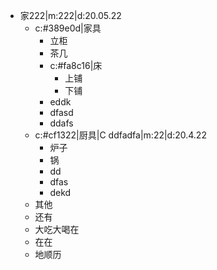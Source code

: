 - 家222|m:222|d:20.05.22
	- c:#389e0d|家具
		- 立柜
		- 茶几
		- c:#fa8c16|床
			- 上铺
			- 下铺
		- eddk
		- dfasd
		- ddafs
	- c:#cf1322|厨具|C ddfadfa|m:22|d:20.4.22
		- 炉子
		- 锅
		- dd 
		- dfas
		- dekd
	- 其他
	- 还有
	- 大吃大喝在
	- 在在
	- 地顺历